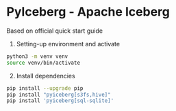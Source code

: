 # PyIceberg - Apache Iceberg
Based on official quick start guide

1. Setting-up environment and activate
```bash
python3 -m venv venv
source venv/bin/activate
```

2. Install dependencies
```bash
pip install --upgrade pip
pip install "pyiceberg[s3fs,hive]"
pip install 'pyiceberg[sql-sqlite]'
```

